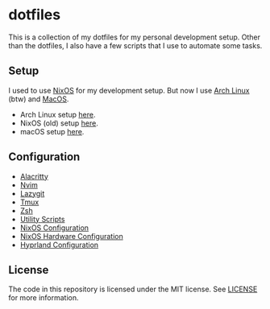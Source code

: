 # dotfiles

This is a collection of my dotfiles for my personal development setup.
Other than the dotfiles, I also have a few scripts that I use to automate some tasks.

## Setup

I used to use [NixOS](https://nixos.org) for my development setup. But now I use [Arch Linux](https://archlinux.org) (btw) and [MacOS](https://www.apple.com/macos/).

* Arch Linux setup [here](./doc/arch_setup.md).
* NixOS (old) setup [here](./doc/nixos_setup.md).
* macOS setup [here](./doc/macos_setup.md).

## Configuration

* [Alacritty](./alacritty/.config/alacritty/alacritty.toml)
* [Nvim](./nvim/.config/nvim/)
* [Lazygit](./lazygit/.config/lazygit/config.yml)
* [Tmux](./tmux/.tmux.conf)
* [Zsh](./zsh/)
* [Utility Scripts](./util/scripts/)
* [NixOS Configuration](./nixos/configuration.nix)
* [NixOS Hardware Configuration](./nixos/hardware-configuration.nix)
* [Hyprland Configuration](./hypr/.config/hypr/hyprland.conf)

## License

The code in this repository is licensed under the MIT license. See [LICENSE](./LICENSE) for more information.
